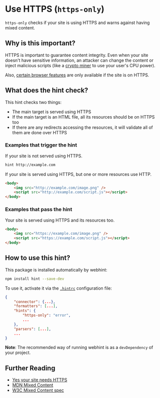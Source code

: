 # Use HTTPS (`https-only`)

`https-only` checks if your site is using HTTPS and warns against
having mixed content.

## Why is this important?

HTTPS is important to guarantee content integrity. Even when your site
doesn't have sensitive information, an attacker can change the content
or inject malicious scripts (like a [crypto miner][crypto miner] to
use your user's CPU power).

Also, [certain browser features][certain features] are only available
if the site is on HTTPS.

## What does the hint check?

This hint checks two things:

* The main target is served using HTTPS
* If the main target is an HTML file, all its resources should be on
  HTTPS too
* If there are any redirects accessing the resources, it will validate
  all of them are done over HTTPS

### Examples that **trigger** the hint

If your site is not served using HTTPS.

```bash
hint http://example.com
```

If your site is served using HTTPS, but one or more resources use HTTP.

```html
<body>
    <img src="http://example.com/image.png" />
    <script src="http://example.com/script.js"></script>
</body>
```

### Examples that **pass** the hint

Your site is served using HTTPS and its resources too.

```html
<body>
    <img src="https://example.com/image.png" />
    <script src="https://example.com/script.js"></script>
</body>
```

## How to use this hint?

This package is installed automatically by webhint:

```bash
npm install hint --save-dev
```

To use it, activate it via the [`.hintrc`][hintrc] configuration file:

```json
{
    "connector": {...},
    "formatters": [...],
    "hints": {
        "https-only": "error",
        ...
    },
    "parsers": [...],
    ...
}
```

**Note**: The recommended way of running webhint is as a `devDependency` of
your project.

## Further Reading

* [Yes your site needs HTTPS][needs https]
* [MDN Mixed Content][mixed content]
* [W3C Mixed Content spec][spec]

[crypto miner]: https://scotthelme.co.uk/protect-site-from-cryptojacking-csp-sri/
[hintrc]: https://webhint.io/docs/user-guide/configuring-webhint/summary/
[mixed content]: https://developer.mozilla.org/en-US/docs/Web/Security/Mixed_content
[needs https]: https://doesmysiteneedhttps.com/
[certain features]: https://developer.mozilla.org/en-US/docs/Web/Security/Secure_Contexts/features_restricted_to_secure_contexts
[spec]: https://w3c.github.io/webappsec-mixed-content/
